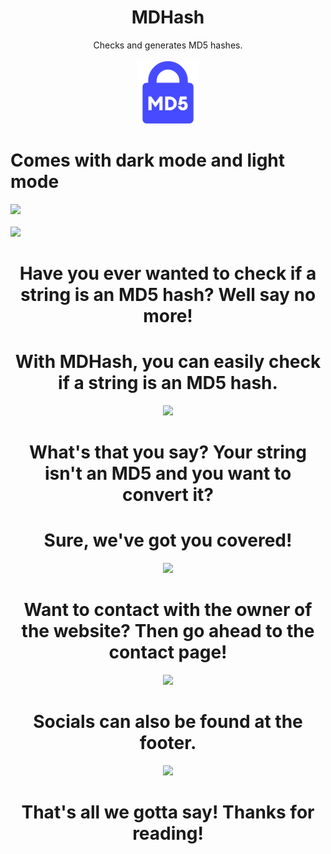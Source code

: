 <div align="center">
    <h1>MDHash</h1>
    Checks and generates MD5 hashes.
</div>

<br>

<div align="center">
    <img src="./src/images.png" width="100" height="100">
</div>

# Comes with dark mode and light mode

<div>
    <img src="https://cdn.discordapp.com/attachments/789852217737084968/941892030345396264/unknown.png">
    <br><br>
    <img src="https://cdn.discordapp.com/attachments/789852217737084968/941892095663300619/unknown.png">
</div>

<div align="center">
    <h1>Have you ever wanted to check if a string is an MD5 hash? Well say no more!</h1>
    <h1>With MDHash, you can easily check if a string is an MD5 hash.</h1>
    <img src="https://cdn.discordapp.com/attachments/789852217737084968/941892850868682762/unknown.png">
    <h1>What's that you say? Your string isn't an MD5 and you want to convert it?</h1>
    <h1>Sure, we've got you covered!</h1>
    <img src="https://cdn.discordapp.com/attachments/789852217737084968/941893951919636480/unknown.png">
    <h1>Want to contact with the owner of the website? Then go ahead to the contact page!</h1>
    <img src="https://cdn.discordapp.com/attachments/789852217737084968/941894122376151100/unknown.png">
    <h1>Socials can also be found at the footer.</h1>
    <img src="https://cdn.discordapp.com/attachments/789852217737084968/941894375754039346/unknown.png">
    <h1>That's all we gotta say! Thanks for reading!</h1>
</div>